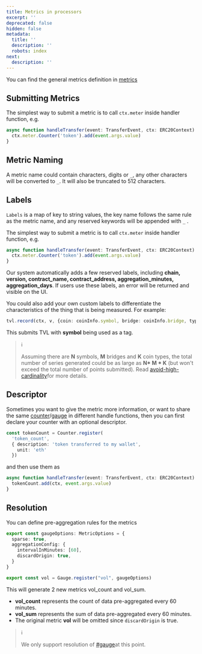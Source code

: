 ```yaml
---
title: Metrics in processors
excerpt: ''
deprecated: false
hidden: false
metadata:
  title: ''
  description: ''
  robots: index
next:
  description: ''
---
```

You can find the general metrics definition in [metrics](metrics "mention")

## Submitting Metrics

The simplest way to submit a metric is to call `ctx.meter` inside handler function, e.g. 

```typescript
async function handleTransfer(event: TransferEvent, ctx: ERC20Context) {
  ctx.meter.Counter('token').add(event.args.value)
}
```

## Metric Naming

A metric name could contain characters, digits or `_`, any other characters will be converted to `_`. It will also be truncated to 512 characters.

## Labels

`Labels` is a map of key to string values, the key name follows the same rule as the metric name, and any reserved keywords will be appended with `_` .

The simplest way to submit a metric is to call `ctx.meter` inside handler function, e.g. 

```typescript
async function handleTransfer(event: TransferEvent, ctx: ERC20Context) {
  ctx.meter.Counter('token').add(event.args.value)
}
```

Our system automatically adds a few reserved labels, including **chain, version, contract\_name, contract\_address, aggregation\_minutes, aggregation\_days**. If users use these labels, an error will  be returned and visible on the UI.

You could also add your own custom labels to differentiate the characteristics of the thing that is being measured. For example:

```typescript
tvl.record(ctx, v, {coin: coinInfo.symbol, bridge: coinInfo.bridge, type: coinInfo.token_type.type})
```

This submits TVL with **symbol** being used as a tag.

> ℹ️
>
> Assuming there are **N** symbols, **M** bridges and **K** coin types, the total number of series generated could be as large as **N\* M \* K** (but won't exceed the total number of points submitted). Read [avoid-high-cardinality](avoid-high-cardinality "mention")for more details.

## Descriptor

Sometimes you want to give the metric more information, or want to share the same [counter](metrics#counter)/[gauge](metrics#gauge) in different handle functions, then you can first declare your counter with an optional descriptor.

```typescript
const tokenCount = Counter.register(
  'token_count',
  { description: 'token transferred to my wallet',
    unit: 'eth'
  })
```

and then use them as 

```typescript
async function handleTransfer(event: TransferEvent, ctx: ERC20Context) {
  tokenCount.add(ctx, event.args.value)
}
```

## Resolution

You can define pre-aggregation rules for the metrics

```typescript
export const gaugeOptions: MetricOptions = {
  sparse: true,
  aggregationConfig: {
    intervalInMinutes: [60],
    discardOrigin: true,
  }
}

export const vol = Gauge.register("vol", gaugeOptions)
```

This will generate 2 new metrics vol\_count and vol\_sum.

* **vol\_count** represents the count of data pre-aggregated every 60 minutes.
* **vol\_sum** represents the sum of data pre-aggregated every 60 minutes.
* The original metric **vol** will be omitted since `discardOrigin` is true.

> ℹ️
>
> We only support resolution of [#gauge](metrics#gauge "mention")at this point.
